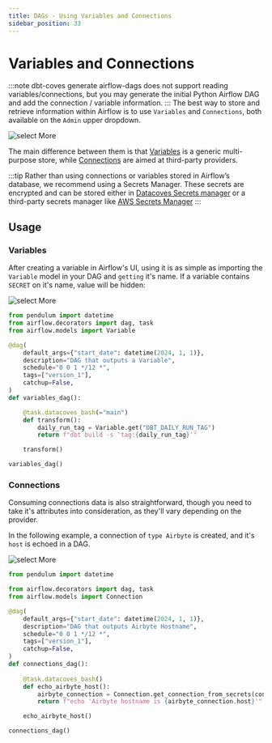 ```yaml
---
title: DAGs - Using Variables and Connections
sidebar_position: 33
---
```

# Variables and Connections

:::note
dbt-coves generate airflow-dags does not support reading variables/connections, but you may generate the initial Python Airflow DAG and add the connection / variable information.
:::
The best way to store and retrieve information within Airflow is to use `Variables` and `Connections`, both available on the `Admin` upper dropdown.

![select More](./assets/variables_connections_ui.png)

The main difference between them is that [Variables](https://airflow.apache.org/docs/apache-airflow/2.3.1/howto/variable.html) is a generic multi-purpose store, while [Connections](https://airflow.apache.org/docs/apache-airflow/2.3.1/howto/connection.html) are aimed at third-party providers.

:::tip
Rather than using connections or variables stored in Airflow’s database, we recommend using a Secrets Manager. These secrets are encrypted and can be stored either in [Datacoves Secrets manager](./use-datacoves-secrets-manager.mdx) or a third-party secrets manager like [AWS Secrets Manager](./use-aws-secrets-manager.mdx)
:::

## Usage

### Variables

After creating a variable in Airflow's UI, using it is as simple as importing the `Variable` model in your DAG and `getting` it's name. If a variable contains `SECRET` on it's name, value will be hidden:


![select More](./assets/variable_creation.png)

```python
from pendulum import datetime
from airflow.decorators import dag, task
from airflow.models import Variable

@dag(
    default_args={"start_date": datetime(2024, 1, 1)},
    description="DAG that outputs a Variable",
    schedule="0 0 1 */12 *",
    tags=["version_1"],
    catchup=False,
)
def variables_dag():

    @task.datacoves_bash(="main")
    def transform():
        daily_run_tag = Variable.get("DBT_DAILY_RUN_TAG") 
        return f"dbt build -s 'tag:{daily_run_tag}'"

    transform()

variables_dag()
```

### Connections

Consuming connections data is also straightforward, though you need to take it's attributes into consideration, as they'll vary depending on the provider.

In the following example, a connection of `type Airbyte` is created, and it's `host` is echoed in a DAG.

![select More](./assets/connection_creation.png)

```python
from pendulum import datetime

from airflow.decorators import dag, task
from airflow.models import Connection

@dag(
    default_args={"start_date": datetime(2024, 1, 1)},
    description="DAG that outputs Airbyte Hostname",
    schedule="0 0 1 */12 *",
    tags=["version_1"],
    catchup=False,
)
def connections_dag():
    
    @task.datacoves_bash()
    def echo_airbyte_host():
        airbyte_connection = Connection.get_connection_from_secrets(conn_id="AIRBYTE_CONNECTION") 
        return f"echo 'Airbyte hostname is {airbyte_connection.host}'"

    echo_airbyte_host()

connections_dag()
```
